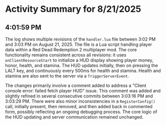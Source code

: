 # Activity Summary for 8/21/2025

## 4:01:59 PM
The log shows multiple revisions of the `handler.lua` file between 3:02 PM and 3:03 PM on August 21, 2025.  The file is a Lua script handling player data within a Red Dead Redemption 2 multiplayer mod.  The core functionality remains consistent across all revisions:  it uses `onClientResourceStart` to initialize a HUD display showing player money, honor, health, and stamina.  The HUD updates initially, then on pressing the LALT key, and continuously every 500ms for health and stamina.  Health and stamina are also sent to the server via a `TriggerServerEvent`.


The changes primarily involve a comment added to address a "Client console error: failed fetch player HUD" issue.  This comment was added and slightly refined in several consecutive commits between 3:03:16 PM and 3:03:29 PM.  There were also minor inconsistencies in a `RegisterConfig()` call, initially present, then removed, and then added back in commented form, possibly reflecting an ongoing debugging process.  The core logic of the HUD updating and server communication remained unchanged.
